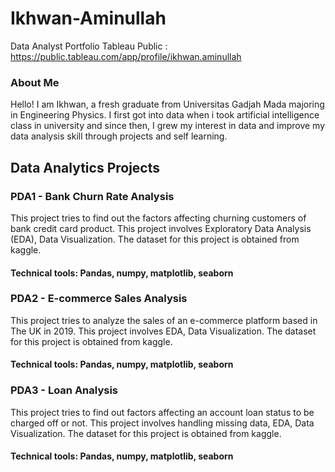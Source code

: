# Ikhwan-Aminullah
Data Analyst Portfolio
Tableau Public : https://public.tableau.com/app/profile/ikhwan.aminullah

### About Me
Hello! I am Ikhwan, a fresh graduate from Universitas Gadjah Mada majoring in Engineering Physics. I first got into data when i took artificial intelligence class in university and since then, I grew my interest in data and improve my data analysis skill through projects and self learning.

## Data Analytics Projects
### PDA1 - Bank Churn Rate Analysis
This project tries to find out the factors affecting churning customers of bank credit card product. This project involves Exploratory Data Analysis (EDA), Data Visualization. The dataset for this project is obtained from kaggle.
#### Technical tools: Pandas, numpy, matplotlib, seaborn

### PDA2 - E-commerce Sales Analysis
This project tries to analyze the sales of an e-commerce platform based in The UK in 2019. This project involves EDA, Data Visualization. The dataset for this project is obtained from kaggle.
#### Technical tools: Pandas, numpy, matplotlib, seaborn

### PDA3 - Loan Analysis
This project tries to find out factors affecting an account loan status to be charged off or not. This project involves handling missing data, EDA, Data Visualization. The dataset for this project is obtained from kaggle.
#### Technical tools: Pandas, numpy, matplotlib, seaborn
